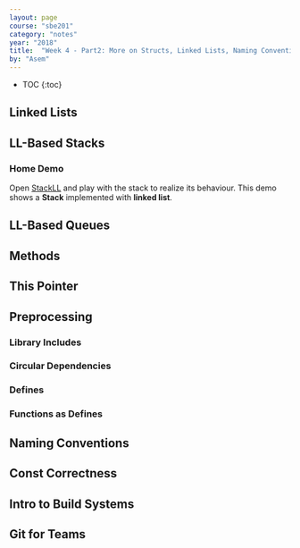 ```yaml
---
layout: page
course: "sbe201"
category: "notes"
year: "2018"
title:  "Week 4 - Part2: More on Structs, Linked Lists, Naming Conventions, Const-correctness, Build Systems, and Git for Teams"
by: "Asem"
---
```


* TOC
{:toc}

## Linked Lists

## LL-Based Stacks

### Home Demo

Open [StackLL](https://www.cs.usfca.edu/~galles/visualization/StackLL.html) and play with the stack to realize its behaviour. This demo shows a **Stack** implemented with **linked list**.

## LL-Based Queues

## Methods

## This Pointer

## Preprocessing

### Library Includes

### Circular Dependencies

### Defines

### Functions as Defines

## Naming Conventions

## Const Correctness

## Intro to Build Systems

## Git for Teams